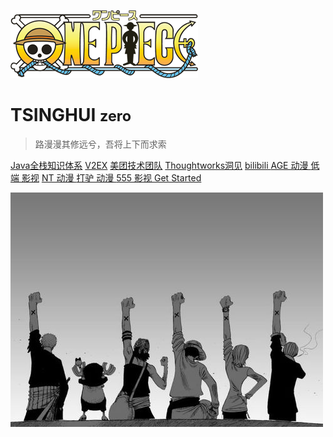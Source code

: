 <!-- _coverpage.md -->

![logo](img/one_piece.png)

# TSINGHUI <small>zero</small>

> 路漫漫其修远兮，吾将上下而求索

[Java全栈知识体系](https://pdai.tech/md/java/thread/java-thread-x-overview.html)
[V2EX](https://www.v2ex.com/)
[美团技术团队](https://tech.meituan.com/)
[Thoughtworks洞见](https://insights.thoughtworks.cn/)
[ bilibili ](https://www.bilibili.com)
[ AGE 动漫 ](http://www.age.tv)
[ 低端 影视](https://ddys.pro/)
[ NT 动漫 ](https://www.ntdm.tv)
[ 打驴 动漫 ](https://www.dlidli.app)
[ 555 影视 ](https://555dy.shop/)
[Get Started](#TSINGHUI)

<!-- 背景图片 -->
![](img/one_piece_bg.jpeg)



